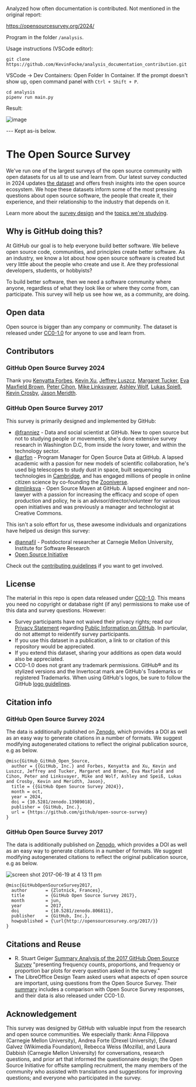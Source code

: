 Analyzed how often documentation is contributed. Not mentioned in the original report:

https://opensourcesurvey.org/2024/

Program in the folder `/analysis`.

Usage instructions (VSCode editor):

```
git clone https://github.com/KevinFocke/analysis_documentation_contribution.git
```
VSCode -> Dev Containers: Open Folder In Container. 
If the prompt doesn't show up, open command panel with `Ctrl + Shift + P`.

```
cd analysis
pipenv run main.py
```
Result:

![image](https://github.com/user-attachments/assets/7bda6d63-3ba0-4878-8e77-58f1eb89c3fc)

--- Kept as-is below.

# The Open Source Survey

[design]: https://github.com/github/open-source-survey/blob/master/design-principles.md

We've run one of the largest surveys of the open source community with open datasets for us all to use and learn from. Our latest survey conducted in 2024 updates [the dataset](./data/2024) and offers fresh insights into the open source ecosystem. We hope these datasets inform some of the most pressing questions about open source software, the people that create it, their experience, and their relationship to the industry that depends on it.

Learn more about the [survey design][design] and the [topics we're studying](./survey-topics.md).

## Why is GitHub doing this?

At GitHub our goal is to help everyone build better software. We believe open source code, communities, and principles create better software. As an industry, we know a lot about how open source software is created but very little about the people who create and use it. Are they professional developers, students, or hobbyists?

To build better software, then we need a software community where anyone, regardless of what they look like or where they come from, can participate. This survey will help us see how we, as a community, are doing.

## Open data

Open source is bigger than any company or community. The dataset is released under [CC0-1.0](#license) for anyone to use and learn from.

## Contributors

### GitHub Open Source Survey 2024

Thank you [Kenyatta Forbes](https://github.com/kenyatta-forbes), [Kevin Xu](https://github.com/khxu), [Jeffrey Luszcz](https://github.com/jeffrey-luszcz), [Margaret Tucker](https://github.com/margaret-tucker), [Eva Maxfield Brown](https://github.com/evamaxfield), [Peter Cihon](https://github.com/pcihon), [Mike Linksvayer](https://github.com/mlinksva), [Ashley Wolf](https://github.com/ashleywolf), [Lukas Spieß](https://github.com/lumaxis), [Kevin Crosby](https://github.com/kevincrosby), [Jason Meridth](https://github.com/jmeridth).

### GitHub Open Source Survey 2017

This survey is primarily designed and implemented by GitHub:

- [@franniez](https://github.com/franniez) -  Data and social scientist at GitHub. New to open source but not to studying people or movements, she's done extensive survey research in Washington D.C, from inside the ivory tower, and within the technology sector.
- [@arfon](https://github.com/arfon) - Program Manager for Open Source Data at GitHub. A lapsed academic with a passion for new models of scientific collaboration, he's used big telescopes to study dust in space, built sequencing technologies in [Cambridge](http://www.sanger.ac.uk/), and has engaged millions of people in online citizen science by co-founding the [Zooniverse](http://zooniverse.org).
- [@mlinksva](https://github.com/mlinksva) - Open Source Maven at GitHub. A lapsed engineer and non-lawyer with a passion for increasing the efficacy and scope of open production and policy, he is an advisor/director/volunteer for various open initiatives and was previously a manager and technologist at Creative Commons.

This isn't a solo effort for us, these awesome individuals and organizations have helped us design this survey:

- [@annafil](https://github.com/annafil) - Postdoctoral researcher at Carnegie Mellon University, Institute for Software Research
- [Open Source Initiative](https://opensource.org/)

Check out the [contributing guidelines](./CONTRIBUTING.md) if you want to get involved.

## License

The material in this repo is open data released under [CC0-1.0](LICENSE). This means you need no copyright or database right (if any) permissions to make use of this data and survey questions. However:

- Survey participants have not waived their privacy rights; read our [Privacy Statement](https://github.com/site/privacy) regarding [Public Information on GitHub](https://github.com/site/privacy#public-information-on-github). In particular, do not attempt to reidentify survey participants.
- If you use this dataset in a publication, a link to or citation of this repository would be appreciated.
- If you extend this dataset, sharing your additions as open data would also be appreciated.
- CC0-1.0 does not grant any trademark permissions. GitHub&reg; and its stylized versions and the Invertocat mark are GitHub's Trademarks or registered Trademarks. When using GitHub's logos, be sure to follow the GitHub [logo guidelines](https://github.com/logos).

## Citation info

### GitHub Open Source Survey 2024

The data is additionally published on [Zenodo](https://zenodo.org/records/13989018), which provides a DOI as well as an easy way to generate citations in a number of formats. We suggest modifying autogenerated citations to reflect the original publication source, e.g as below.

```
@misc{GitHub_GitHub_Open_Source,
  author = {{GitHub, Inc.} and Forbes, Kenyatta and Xu, Kevin and Luszcz, Jeffrey and Tucker, Margaret and Brown, Eva Maxfield and Cihon, Peter and Linksvayer, Mike and Wolf, Ashley and Speiß, Lukas and Crosby, Kevin and Meridth, Jason},
  title = {{GitHub Open Source Survey 2024}},
  month = oct,
  year = 2024,
  doi = {10.5281/zenodo.13989018},
  publisher = {GitHub, Inc.},
  url = {https://github.com/github/open-source-survey}
}
```

### GitHub Open Source Survey 2017

The data is additionally published on [Zenodo](https://zenodo.org/record/806811), which provides a DOI as well as an easy way to generate citations in a number of formats. We suggest modifying autogenerated citations to reflect the original publication source, e.g as below.

![screen shot 2017-06-19 at 4 13 11 pm](https://user-images.githubusercontent.com/10302074/27310214-96f540ba-550d-11e7-87db-781059f4d319.png)


```
@misc{GitHubOpenSourceSurvey2017,
  author       = {Zlotnick, Frances},
  title        = {GitHub Open Source Survey 2017},
  month        = jun,
  year         = 2017,
  doi          = {10.5281/zenodo.806811},
  publisher    = {GitHub, Inc.},
  howpublished = {\url{http://opensourcesurvey.org/2017/}}
}
```

## Citations and Reuse

- R. Stuart Geiger [Summary Analysis of the 2017 GitHub Open Source Survey](https://arxiv.org/abs/1706.02777) "presenting frequency counts, proportions, and frequency or proportion bar plots for every question asked in the survey."
- The LibreOffice Design Team asked users what aspects of open source are important, using questions from the Open Source Survey. Their [summary](https://design.blog.documentfoundation.org/2017/09/13/open-source-means-libreoffice-users/) includes a comparison with Open Source Survey responses, and their data is also released under CC0-1.0.

## Acknowledgement

This survey was designed by GitHub with valuable input from the research and open source communities. We especially thank: Anna Filippova (Carnegie Mellon University), Andrea Forte (Drexel University), Edward Galvez (Wikimedia Foundation), Rebecca Weiss (Mozilla), and Laura Dabbish (Carnegie Mellon University) for conversations, research questions, and prior art that informed the questionnaire design; the Open Source Initiative for offsite sampling recruitment, the many members of the community who assisted with translations and suggestions for improving questions; and everyone who participated in the survey.
